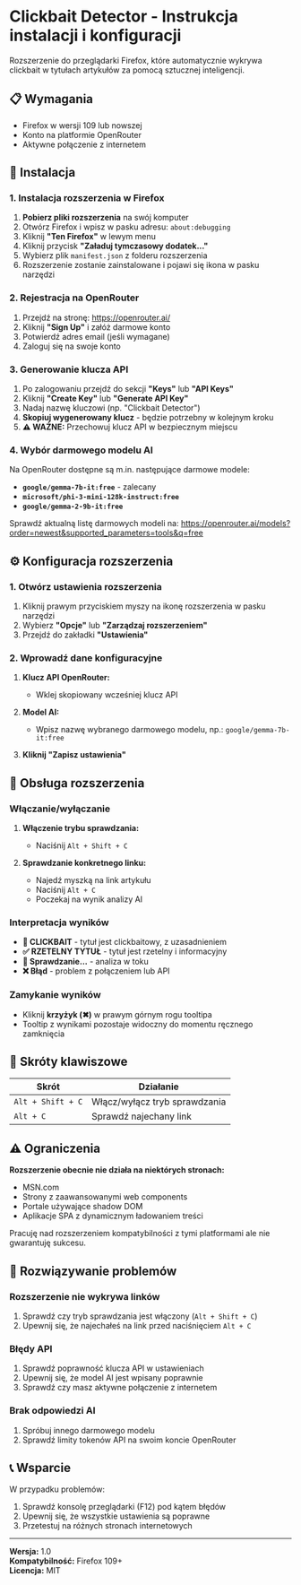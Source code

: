 # Clickbait Detector - Instrukcja instalacji i konfiguracji

Rozszerzenie do przeglądarki Firefox, które automatycznie wykrywa clickbait w tytułach artykułów za pomocą sztucznej inteligencji.

## 📋 Wymagania

- Firefox w wersji 109 lub nowszej
- Konto na platformie OpenRouter
- Aktywne połączenie z internetem

## 🔧 Instalacja

### 1. Instalacja rozszerzenia w Firefox

1. **Pobierz pliki rozszerzenia** na swój komputer
2. Otwórz Firefox i wpisz w pasku adresu: `about:debugging`
3. Kliknij **"Ten Firefox"** w lewym menu
4. Kliknij przycisk **"Załaduj tymczasowy dodatek..."**
5. Wybierz plik `manifest.json` z folderu rozszerzenia
6. Rozszerzenie zostanie zainstalowane i pojawi się ikona w pasku narzędzi

### 2. Rejestracja na OpenRouter

1. Przejdź na stronę: https://openrouter.ai/
2. Kliknij **"Sign Up"** i załóż darmowe konto
3. Potwierdź adres email (jeśli wymagane)
4. Zaloguj się na swoje konto

### 3. Generowanie klucza API

1. Po zalogowaniu przejdź do sekcji **"Keys"** lub **"API Keys"**
2. Kliknij **"Create Key"** lub **"Generate API Key"**
3. Nadaj nazwę kluczowi (np. "Clickbait Detector")
4. **Skopiuj wygenerowany klucz** - będzie potrzebny w kolejnym kroku
5. **⚠️ WAŻNE:** Przechowuj klucz API w bezpiecznym miejscu

### 4. Wybór darmowego modelu AI

Na OpenRouter dostępne są m.in. następujące darmowe modele:
- **`google/gemma-7b-it:free`** - zalecany
- **`microsoft/phi-3-mini-128k-instruct:free`**
- **`google/gemma-2-9b-it:free`**

Sprawdź aktualną listę darmowych modeli na: https://openrouter.ai/models?order=newest&supported_parameters=tools&q=free

## ⚙️ Konfiguracja rozszerzenia

### 1. Otwórz ustawienia rozszerzenia

1. Kliknij prawym przyciskiem myszy na ikonę rozszerzenia w pasku narzędzi
2. Wybierz **"Opcje"** lub **"Zarządzaj rozszerzeniem"**
3. Przejdź do zakładki **"Ustawienia"**

### 2. Wprowadź dane konfiguracyjne

1. **Klucz API OpenRouter:**
   - Wklej skopiowany wcześniej klucz API

2. **Model AI:**
   - Wpisz nazwę wybranego darmowego modelu, np.: `google/gemma-7b-it:free`

3. **Kliknij "Zapisz ustawienia"**

## 🚀 Obsługa rozszerzenia

### Włączanie/wyłączanie

1. **Włączenie trybu sprawdzania:**
   - Naciśnij `Alt + Shift + C` 

2. **Sprawdzanie konkretnego linku:**
   - Najedź myszką na link artykułu
   - Naciśnij `Alt + C`
   - Poczekaj na wynik analizy AI

### Interpretacja wyników

- **🚫 CLICKBAIT** - tytuł jest clickbaitowy, z uzasadnieniem
- **✅ RZETELNY TYTUŁ** - tytuł jest rzetelny i informacyjny
- **🔄 Sprawdzanie...** - analiza w toku
- **❌ Błąd** - problem z połączeniem lub API

### Zamykanie wyników

- Kliknij **krzyżyk (✖)** w prawym górnym rogu tooltipa
- Tooltip z wynikami pozostaje widoczny do momentu ręcznego zamknięcia

## 🎯 Skróty klawiszowe

| Skrót | Działanie |
|-------|-----------|
| `Alt + Shift + C` | Włącz/wyłącz tryb sprawdzania |
| `Alt + C` | Sprawdź najechany link |

## ⚠️ Ograniczenia

**Rozszerzenie obecnie nie działa na niektórych stronach:**
- MSN.com 
- Strony z zaawansowanymi web components
- Portale używające shadow DOM
- Aplikacje SPA z dynamicznym ładowaniem treści

Pracuję nad rozszerzeniem kompatybilności z tymi platformami ale nie gwarantuję sukcesu.

## 🔧 Rozwiązywanie problemów

### Rozszerzenie nie wykrywa linków
1. Sprawdź czy tryb sprawdzania jest włączony (`Alt + Shift + C`)
2. Upewnij się, że najechałeś na link przed naciśnięciem `Alt + C`

### Błędy API
1. Sprawdź poprawność klucza API w ustawieniach
2. Upewnij się, że model AI jest wpisany poprawnie
3. Sprawdź czy masz aktywne połączenie z internetem

### Brak odpowiedzi AI
1. Spróbuj innego darmowego modelu
2. Sprawdź limity tokenów API na swoim koncie OpenRouter

## 📞 Wsparcie

W przypadku problemów:
1. Sprawdź konsolę przeglądarki (F12) pod kątem błędów
2. Upewnij się, że wszystkie ustawienia są poprawne
3. Przetestuj na różnych stronach internetowych

***

**Wersja:** 1.0  
**Kompatybilność:** Firefox 109+  
**Licencja:** MIT
